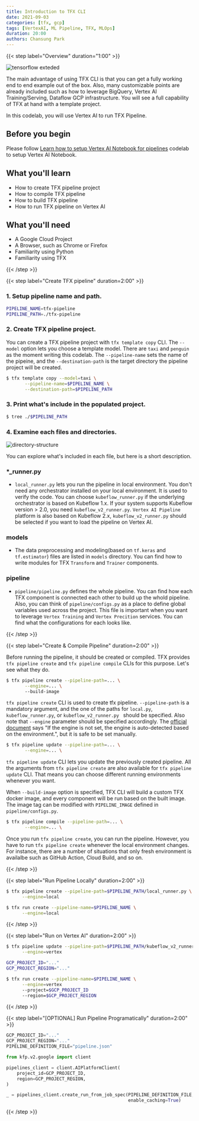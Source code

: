 ```yaml
---
title: Introduction to TFX CLI
date: 2021-09-03
categories: [tfx, gcp]
tags: [VertexAI, ML Pipeline, TFX, MLOps]
duration: 20:00
authors: Chansung Park
---
```


{{< step label="Overview" duration="1:00" >}}

![tensorflow exteded](https://2.bp.blogspot.com/-bAi9PTHhS_A/XdZJ89UhUII/AAAAAAAABFE/NbSy0gqGRW4AVCEmC6QhSu---NbVmUWcQCLcBGAsYHQ/s1600/0_4wQdCndV1ame3Bpm.png)

The main advantage of using TFX CLI is that you can get a fully working end to end example out of the box. Also, many customizable points are already included such as how to leverage BigQuery, Vertex AI Training/Serving, Dataflow GCP infrastructure. You will see a full capability of TFX at hand with a template project. 

In this codelab, you will use Vertex AI to run TFX Pipeline.

## **Before you begin**

Please follow [Learn how to setup Vertex AI Notebook for pipelines](https://gde-codelabs.github.io/posts/vertex-ai-notebook/#0) codelab to setup Vertex AI Notebook. 

## **What you'll learn**
- How to create TFX pipeline project
- How to compile TFX pipeline
- How to build TFX pipeline
- How to run TFX pipeline on Vertex AI

## **What you'll need**
- A Google Cloud Project
- A Browser, such as Chrome or Firefox
- Familiarity using Python
- Familiarity using TFX

{{< /step >}}

{{< step label="Create TFX pipeline" duration=2:00" >}}

### 1. Setup pipeline name and path. 

```bash
PIPELINE_NAME=tfx-pipeline
PIPELINE_PATH=./tfx-pipeline
```

### 2. Create TFX pipeline project. 

You can create a TFX pipeline project with `tfx template copy` CLI. The `--model` option lets you choose a template model. There are `taxi` and `penguin` as the moment writing this codelab. The `--pipeline-name` sets the name of the pipeine, and the `--destination-path` is the target directory the pipeline project will be created. 

```bash
$ tfx template copy --model=taxi \
       --pipeline-name=$PIPELINE_NAME \
       --destination-path=$PIPELINE_PATH
```

### 3. Print what's include in the populated project.
```bash
$ tree ./$PIPELINE_PATH
```

### 4. Examine each files and directories.
![directory-structure](/assets/images/tfx-cli-101/directory-structure.png)

You can explore what's included in each file, but here is a short description.

### *_runner.py
  - `local_runner.py` lets you run the pipeline in local environment. You don't need any orchestrator installed on your local environment. It is used to verify the code. You can choose `kubeflow_runner.py` if the underlying orchestrator is based on Kubeflow 1.x. If your system supports Kubeflow version > 2.0, you need `kubeflow_v2_runner.py`. `Vertex AI Pipeline` platform is also based on Kubeflow 2.x, `kubeflow_v2_runner.py` should be selected if you want to load the pipeline on Vertex AI.

### models
  - The data preprocessing and modeling(based on `tf.keras` and `tf.estimator`) files are listed in `models` directory. You can find how to write modules for TFX `Transform` and `Trainer` components.

### pipeline
  - `pipeline/pipeline.py` defines the whole pipeline. You can find how each TFX component is connected each other to build up the whold pipeline. Also, you can think of `pipeline/configs.py` as a place to define global variables used across the project. This file is important when you want to leverage `Vertex Training` and `Vertex Precition` services. You can find what the configurations for each looks like.

{{< /step >}}

{{< step label="Create & Compile Pipeline" duration=2:00" >}}

Before running the pipeline, it should be created or compiled. TFX provides `tfx pipeline create` and `tfx pipeline compile` CLIs for this purpose. Let's see what they do.

```bash
$ tfx pipeline create --pipeline-path=... \
       --engine=... \ 
       --build-image
```

`tfx pipeline create` CLI is used to create tfx pipeline. `--pipeline-path` is a mandatory argument, and the one of the paths for `local.py`, `kubeflow_runner.py`, or `kubeflow_v2_runner.py ` should be specified. Also note that `--engine` parameter should be specified accordingly. The [official document](https://www.tensorflow.org/tfx/guide/cli#create) says "If the engine is not set, the engine is auto-detected based on the environment.", but it is safe to be set manually. 

```bash
$ tfx pipeline update --pipeline-path=... \
       --engine=... \ 
```

`tfx pipeline update` CLI lets you update the previously created pipeline. All the arguments from `tfx pipeline create` are also available for `tfx pipeline update` CLI. That means you can choose different running environments whenever you want. 

When `--build-image` option is specified, TFX CLI will build a custom TFX docker image, and every component will be run based on the built image. The image tag can be modified with `PIPELINE_IMAGE` defined in `pipeline/configs.py`.

```bash
$ tfx pipeline compile --pipeline-path=... \
       --engine=... \ 
```

Once you run `tfx pipeline create`, you can run the pipeline. However, you have to run `tfx pipeline create` whenever the local environment changes. For instance, there are a number of situations that only fresh environment is availalbe such as GitHub Action, Cloud Build, and so on. 

{{< /step >}}

{{< step label="Run Pipeline Locally" duration=2:00" >}}

```bash
$ tfx pipeline create --pipeline-path=$PIPELINE_PATH/local_runner.py \
      --engine=local
```

```bash
$ tfx run create --pipeline-name=$PIPELINE_NAME \
      --engine=local
```

{{< /step >}}


{{< step label="Run on Vertex AI" duration=2:00" >}}

```bash
$ tfx pipeline update --pipeline-path=$PIPELINE_PATH/kubeflow_v2_runner.py \
      --engine=vertex
```

```bash
GCP_PROJECT_ID="..."
GCP_PROJECT_REGION="..."

$ tfx run create --pipeline-name=$PIPELINE_NAME \
      --engine=vertex
      --project=$GCP_PROJECT_ID
      --region=$GCP_PROJECT_REGION
```

{{< /step >}}

{{< step label="[OPTIONAL] Run Pipeline Programatically" duration=2:00" >}}

```python
GCP_PROJECT_ID="..."
GCP_PROJECT_REGION="..."
PIPELINE_DEFINITION_FILE="pipeline.json"

from kfp.v2.google import client

pipelines_client = client.AIPlatformClient(
    project_id=GCP_PROJECT_ID,
    region=GCP_PROJECT_REGION,
)

_ = pipelines_client.create_run_from_job_spec(PIPELINE_DEFINITION_FILE, 
                                              enable_caching=True)
```

{{< /step >}}
